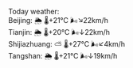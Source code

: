 Today weather:  
Beijing: 🌦   🌡️+21°C 🌬️↘22km/h  
Tianjin: 🌦   🌡️+20°C 🌬️↓22km/h  
Shijiazhuang: ⛅️  🌡️+27°C 🌬️↙4km/h  
Tangshan: 🌦   🌡️+21°C 🌬️↓19km/h  
